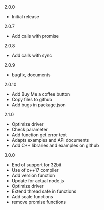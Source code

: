 2.0.0
- Initial release

2.0.7
- Add calls with promise

2.0.8
- Add calls with sync

2.0.9
- bugfix, documents

2.0.10
- Add Buy Me a coffee button
- Copy files to github
- Add bugs in package.json

2.1.0
- Optimize driver
- Check parameter
- Add function get error text
- Adapts examples and API documents
- Add C++ libraries and examples on github

3.0.0
- End of support for 32bit
- Use of c++17 compiler
- Add version function
- Update for actual node.js
- Optimize driver
- Extend thread safe in functions
- Add scale functions
- remove promise functions
